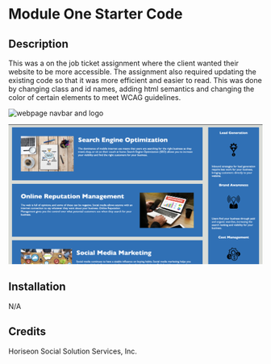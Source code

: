 # Module One Starter Code

## Description

 This was a on the job ticket assignment where the client wanted their website to be more accessible. The assignment also required updating the existing code so that it was more efficient and easier to read. This was done by changing class and id names, adding html semantics and changing the color of certain elements to meet WCAG guidelines.

![webpage navbar and logo](assets/module-one-imgs/Screen%20Shot%202022-12-07%20at%2011.42.48%20AM.png)

![homepage main content](assets/module-one-imgs/Screen%20Shot%202022-12-07%20at%2011.43.03%20AM.png)
## Installation 

N/A

## Credits

Horiseon Social Solution Services, Inc.
